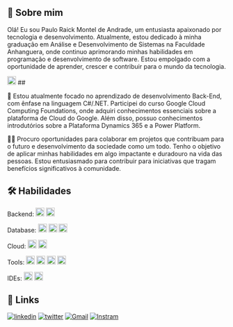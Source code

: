 
## 👋 Sobre mim
Olá! Eu sou Paulo Raick Montel de Andrade, um entusiasta apaixonado por tecnologia e desenvolvimento. Atualmente, estou dedicado à minha graduação em Análise e Desenvolvimento de Sistemas na Faculdade Anhanguera, onde continuo aprimorando minhas habilidades em programação e desenvolvimento de software. Estou empolgado com a oportunidade de aprender, crescer e contribuir para o mundo da tecnologia.


<img loading="lazy" src="" width="20" height="20"/>
## 

🧠 Estou atualmente focado no aprendizado de desenvolvimento Back-End, com ênfase na linguagem C#/.NET. Participei do curso Google Cloud Computing Foundations, onde adquiri conhecimentos essenciais sobre a plataforma de Cloud do Google. Além disso, possuo conhecimentos introdutórios sobre a Plataforma Dynamics 365 e a Power Platform.

👯‍♀️ Procuro oportunidades para colaborar em projetos que contribuam para o futuro e desenvolvimento da sociedade como um todo. Tenho o objetivo de aplicar minhas habilidades em algo impactante e duradouro na vida das pessoas. Estou entusiasmado para contribuir para iniciativas que tragam benefícios significativos à comunidade.



## 🛠 Habilidades

Backend: <img loading="lazy" src="https://cdn.jsdelivr.net/gh/devicons/devicon/icons/csharp/csharp-original.svg" width="20" height="20"/> <img loading="lazy" src="https://cdn.jsdelivr.net/gh/devicons/devicon/icons/dotnetcore/dotnetcore-original.svg" width="20" height="20"/>

Database: <img loading="lazy" src="https://cdn.jsdelivr.net/gh/devicons/devicon/icons/microsoftsqlserver/microsoftsqlserver-plain.svg" width="20" height="20"/> <img loading="lazy" src="https://cdn.jsdelivr.net/gh/devicons/devicon/icons/mongodb/mongodb-original.svg" width="20" height="20"/> <img loading="lazy" src="https://cdn.jsdelivr.net/gh/devicons/devicon/icons/mysql/mysql-original.svg" width="20" height="20"/>

Cloud: <img loading="lazy" src="https://cdn.jsdelivr.net/gh/devicons/devicon/icons/azure/azure-original.svg" width="20" height="20"/> <img loading="lazy" src="https://cdn.jsdelivr.net/gh/devicons/devicon/icons/googlecloud/googlecloud-original.svg" width="20" height="20"/>

Tools: <img loading="lazy" src="https://cdn.jsdelivr.net/gh/devicons/devicon/icons/docker/docker-original.svg" width="20" height="20"/> <img loading="lazy" src="https://cdn.jsdelivr.net/gh/devicons/devicon/icons/git/git-original.svg" width="20" height="20"/> <img loading="lazy" src="https://cdn.jsdelivr.net/gh/devicons/devicon/icons/github/github-original.svg" width="20" height="20"/> <img loading="lazy" src="https://cdn.jsdelivr.net/gh/devicons/devicon/icons/jenkins/jenkins-original.svg" width="20" height="20"/> 

IDEs: <img loading="lazy" src="https://cdn.jsdelivr.net/gh/devicons/devicon/icons/visualstudio/visualstudio-plain.svg" width="20" height="20"/> <img loading="lazy" src="https://cdn.jsdelivr.net/gh/devicons/devicon/icons/vscode/vscode-original.svg" width="20" height="20"/>


## 🔗 Links

[![linkedin](https://img.shields.io/badge/linkedin-0A66C2?style=for-the-badge&logo=linkedin&logoColor=white)](https://www.linkedin.com/in/paulo-raick-montel-088004249/)
[![twitter](https://img.shields.io/badge/twitter-1DA1F2?style=for-the-badge&logo=twitter&logoColor=white)](https://twitter.com/Raick_M)
[![Gmail](https://img.shields.io/badge/Gmail-D14836?style=for-the-badge&logo=gmail&logoColor=white)](mailto:raickpaulo@gmail.com)
[![Instram](https://img.shields.io/badge/Instagram-E4405F?style=for-the-badge&logo=instagram&logoColor=white)](https://www.instagram.com/praick/)
